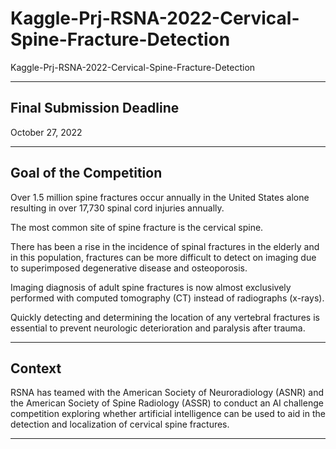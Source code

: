# Kaggle-Prj-RSNA-2022-Cervical-Spine-Fracture-Detection
Kaggle-Prj-RSNA-2022-Cervical-Spine-Fracture-Detection


-----

## Final Submission Deadline

October 27, 2022

-----

## Goal of the Competition

Over 1.5 million spine fractures occur annually in the United States alone resulting in over 17,730 spinal cord injuries annually. 

The most common site of spine fracture is the cervical spine. 

There has been a rise in the incidence of spinal fractures in the elderly and in this population, fractures can be more difficult to detect on imaging due to superimposed degenerative disease and osteoporosis. 

Imaging diagnosis of adult spine fractures is now almost exclusively performed with computed tomography (CT) instead of radiographs (x-rays). 

Quickly detecting and determining the location of any vertebral fractures is essential to prevent neurologic deterioration and paralysis after trauma.

-----

## Context
RSNA has teamed with the American Society of Neuroradiology (ASNR) and the American Society of Spine Radiology (ASSR) to conduct an AI challenge competition exploring whether artificial intelligence can be used to aid in the detection and localization of cervical spine fractures.

-----

